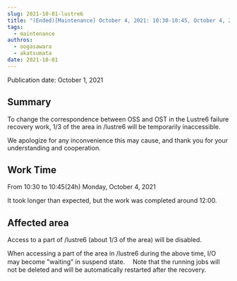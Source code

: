 ```yaml
---
slug: 2021-10-01-lustre6
title: "(Ended)[Maintenance] October 4, 2021: 10:30-10:45, October 4, 2021, Access to Lustre6 will be unavailable due to Lustre6 failure recovery work."
tags:
  - maintenance
authros:
  - oogasawara
  - akatsumata
date: 2021-10-01
---
```


Publication date: October 1, 2021

## Summary


To change the correspondence between OSS and OST in the Lustre6 failure recovery work,
1/3 of the area in /lustre6 will be temporarily inaccessible.

We apologize for any inconvenience this may cause, and thank you for your understanding and cooperation.


## Work Time

From 10:30 to 10:45(24h) Monday, October 4, 2021

It took longer than expected, but the work was completed around 12:00.

## Affected area

Access to a part of /lustre6 (about 1/3 of the area) will be disabled.


When accessing a part of the area in /lustre6 during the above time, I/O may become "waiting" in suspend state.
　Note that the running jobs will not be deleted and will be automatically restarted after the recovery.
